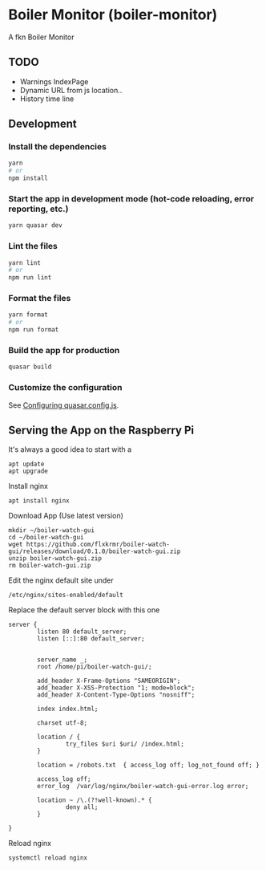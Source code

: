 # Boiler Monitor (boiler-monitor)

A fkn Boiler Monitor

## TODO
- Warnings IndexPage
- Dynamic URL from js location..
- History time line

## Development

### Install the dependencies
```bash
yarn
# or
npm install
```

### Start the app in development mode (hot-code reloading, error reporting, etc.)
```bash
yarn quasar dev
```

### Lint the files
```bash
yarn lint
# or
npm run lint
```

### Format the files
```bash
yarn format
# or
npm run format
```

### Build the app for production
```bash
quasar build
```

### Customize the configuration
See [Configuring quasar.config.js](https://v2.quasar.dev/quasar-cli-vite/quasar-config-js).

## Serving the App on the Raspberry Pi

It's always a good idea to start with a 
```
apt update
apt upgrade
```

Install nginx
```
apt install nginx
```

Download App (Use latest version)
```
mkdir ~/boiler-watch-gui
cd ~/boiler-watch-gui
wget https://github.com/flxkrmr/boiler-watch-gui/releases/download/0.1.0/boiler-watch-gui.zip
unzip boiler-watch-gui.zip
rm boiler-watch-gui.zip
```

Edit the nginx default site under
```
/etc/nginx/sites-enabled/default
```

Replace the default server block with this one
```
server {
        listen 80 default_server;
        listen [::]:80 default_server;


        server_name _;
        root /home/pi/boiler-watch-gui/;

        add_header X-Frame-Options "SAMEORIGIN";
        add_header X-XSS-Protection "1; mode=block";
        add_header X-Content-Type-Options "nosniff";

        index index.html;

        charset utf-8;

        location / {
                try_files $uri $uri/ /index.html;
        }

        location = /robots.txt  { access_log off; log_not_found off; }

        access_log off;
        error_log  /var/log/nginx/boiler-watch-gui-error.log error;

        location ~ /\.(?!well-known).* {
                deny all;
        }

}
```

Reload nginx
```
systemctl reload nginx
```
